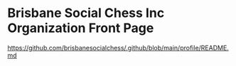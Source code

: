 # Brisbane Social Chess Inc Organization Front Page

https://github.com/brisbanesocialchess/.github/blob/main/profile/README.md
